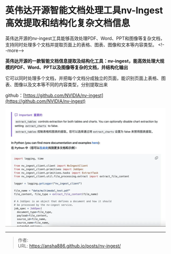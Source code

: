 # 英伟达开源智能文档处理工具nv-Ingest 高效提取和结构化复杂文档信息

英伟达开源的nv-ingest工具能够高效处理PDF、Word、PPT和图像等复杂文档，支持同时处理多个文档并提取页面上的表格、图表、图像和文本等内容类型。
&lt;!--more--&gt;

**英伟达开源的一款智能文档信息提取及结构化工具：nv-ingest，能高效处理大规模的PDF、Word、PPT以及图像等复杂的文档，并结构化输出**

它可以同时处理多个文档，并把每个文档分成独立的页面，能识别页面上表格、图表、图像以及文本等不同的内容类型，分别提取出来

github：[https://github.com/NVIDIA/nv-ingest](https://github.com/NVIDIA/nv-ingest)

![](https://raw.githubusercontent.com/ansha886/blog-images/master/nv-ingest1.webp)


---

> 作者:   
> URL: https://ansha886.github.io/posts/nv-ingest/  

